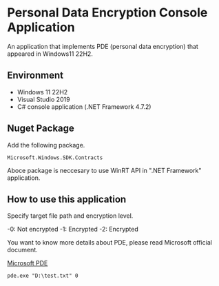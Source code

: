 # Personal Data Encryption Console Application

An application that implements PDE (personal data encryption) that appeared in Windows11 22H2.

## Environment

- Windows 11 22H2
- Visual Studio 2019
- C# console application (.NET Framework 4.7.2)

## Nuget Package

Add the following package.

```
Microsoft.Windows.SDK.Contracts
```

Aboce package is neccesary to use WinRT API in ".NET Framework" application.


## How to use this application

Specify target file path and encryption level.

-0: Not encrypted
-1: Encrypted
-2: Encrypted

You want to know more details about PDE, please read Microsoft official document.

[Microsoft PDE](https://learn.microsoft.com/en-us/windows/security/information-protection/personal-data-encryption/overview-pde)


```
pde.exe "D:\test.txt" 0
```




